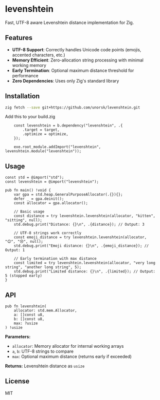 # levenshtein

Fast, UTF-8 aware Levenshtein distance implementation for Zig.

## Features

- **UTF-8 Support**: Correctly handles Unicode code points (emojis, accented characters, etc.)
- **Memory Efficient**: Zero-allocation string processing with minimal working memory
- **Early Termination**: Optional maximum distance threshold for performance
- **Zero Dependencies**: Uses only Zig's standard library

## Installation

```bash
zig fetch --save git+https://github.com/unorsk/levenshtein.git
```

Add this to your build.zig
```zig
    const levenshtein = b.dependency("levenshtein", .{
        .target = target,
        .optimize = optimize,
    });

    exe.root_module.addImport("levenshtein", levenshtein.module("levenshtein"));
```

## Usage

```zig
const std = @import("std");
const levenshtein = @import("levenshtein");

pub fn main() !void {
    var gpa = std.heap.GeneralPurposeAllocator(.{}){};
    defer _ = gpa.deinit();
    const allocator = gpa.allocator();

    // Basic usage
    const distance = try levenshtein.levenshtein(allocator, "kitten", "sitting", null);
    std.debug.print("Distance: {}\n", .{distance}); // Output: 3

    // UTF-8 strings work correctly
    const emoji_distance = try levenshtein.levenshtein(allocator, "😊", "😢", null);
    std.debug.print("Emoji distance: {}\n", .{emoji_distance}); // Output: 1

    // Early termination with max distance
    const limited = try levenshtein.levenshtein(allocator, "very long string", "another long string", 5);
    std.debug.print("Limited distance: {}\n", .{limited}); // Output: 5 (stopped early)
}
```

## API

```zig
pub fn levenshtein(
    allocator: std.mem.Allocator, 
    a: []const u8, 
    b: []const u8, 
    max: ?usize
) !usize
```

**Parameters:**
- `allocator`: Memory allocator for internal working arrays
- `a`, `b`: UTF-8 strings to compare
- `max`: Optional maximum distance (returns early if exceeded)

**Returns:** Levenshtein distance as `usize`

## License

MIT